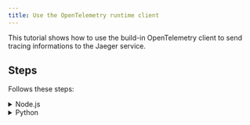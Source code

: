 ```yaml
---
title: Use the OpenTelemetry runtime client
---
```


This tutorial shows how to use the build-in OpenTelemetry client to send tracing informations to the Jaeger service.

## Steps

Follows these steps:

<div tabs name="steps" group="opentelemetry-client">
  <details>
  <summary label="node.js">
  Node.js
  </summary>

1. [Create inline function](./svls-01-create-inline-function.md) with following body:

   ```javascript
   module.exports = {
      main: function (event, context) {
         span = event.tracer.startSpan('foo', {});
         span.addEvent('bar');
         span.end();
         
         return "Hello OpenTelemetry"
      }
   }
   ```

2. [Expose function](./svls-03-expose-function.md) and access the Function's external address.
3. [Expose Jaeger securely](../../04-operation-guides/security/sec-06-access-expose-kiali-grafana.md).
4. Open the following Jaeger's addres in the browser:

   ```text
   http://localhost:16686
   ```

5. Find and select the deployment's name in the `Service` list and click `Find Traces`.

</details>
<details>
<summary label="python">
Python
</summary>

1. [Create inline function](./svls-01-create-inline-function.md) with following body:

   ```python
   def main(event, context):
      with event.tracer.start_as_current_span("fir-span"):
         return "hello world" 
   ```

2. [Expose function](./svls-03-expose-function.md) and access the Function's external address.
3. [Expose Jaeger securely](../../04-operation-guides/security/sec-06-access-expose-kiali-grafana.md).
4. Open the following Jaeger's addres in the browser:

   ```text
   http://localhost:16686
   ```

5. Find and select the deployment's name in the `Service` list and click `Find Traces`.

</details>
</div>
